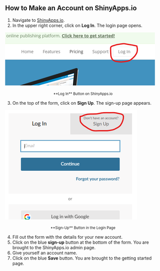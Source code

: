 <!-- account.md -->

## How to Make an Account on ShinyApps.io

1. Navigate to [ShinyApps.io](https://shinyapps.io).
2. In the upper right corner, click on **Log In**.  The login page opens.

![Log In Button on ShinyApps.io](../../../images/image17.png 'Log In Button on ShinyApps.io')
<center><small>**Log In** Button on ShinyApps.io</small></center>

3. On the top of the form, click on **Sign Up**.  The sign-up page appears.

![Sign-Up Button in the Login Page](../../../images/image28.png 'Sign-Up Button in the Login Page')
<center><small>**Sign-Up** Button in the Login Page</small></center>

4. Fill out the form with the details for your new account.
5. Click on the blue **sign-up** button at the bottom of the form.  You are brought to the ShinyApps.io admin page.
6. Give yourself an account name.
7. Click on the blue **Save** button.  You are brought to the getting started page.
